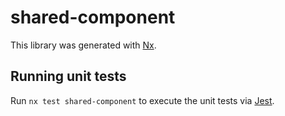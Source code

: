 # shared-component

This library was generated with [Nx](https://nx.dev).

## Running unit tests

Run `nx test shared-component` to execute the unit tests via [Jest](https://jestjs.io).
